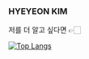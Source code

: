 ### HYEYEON KIM

저를 더 알고 싶다면 👉🏻


[![Top Langs](https://github-readme-stats-sigma-five.vercel.app/api/top-langs/?username=heeye-log&layout=compact)](https://github.com/anuraghazra/github-readme-stats)
